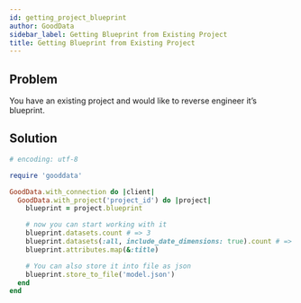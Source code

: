 ```yaml
---
id: getting_project_blueprint
author: GoodData
sidebar_label: Getting Blueprint from Existing Project
title: Getting Blueprint from Existing Project
---
```


Problem
-------

You have an existing project and would like to reverse engineer it’s
blueprint.

Solution
--------


```ruby
# encoding: utf-8

require 'gooddata'

GoodData.with_connection do |client|
  GoodData.with_project('project_id') do |project|
    blueprint = project.blueprint

    # now you can start working with it
    blueprint.datasets.count # => 3
    blueprint.datasets(:all, include_date_dimensions: true).count # => 4
    blueprint.attributes.map(&:title)

    # You can also store it into file as json
    blueprint.store_to_file('model.json')
  end
end
```
